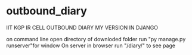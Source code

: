 # outbound_diary
IIT KGP IR CELL OUTBOUND DIARY MY VERSION IN DJANGO

on command line open directory of downloded folder
run "py manage.py runserver"for window
On server in browser run "/diary/" to see page
